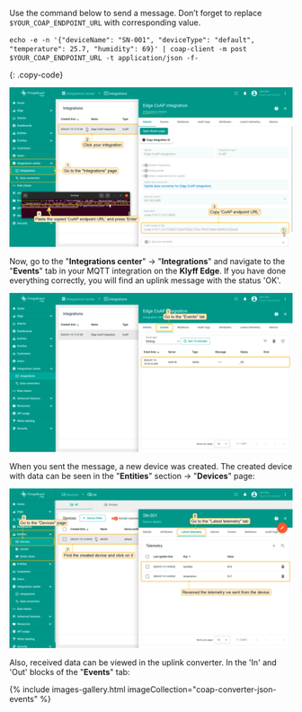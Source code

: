 Use the command below to send a message. Don’t forget to replace `$YOUR_COAP_ENDPOINT_URL` with corresponding value.

```shell
echo -e -n '{"deviceName": "SN-001", "deviceType": "default", "temperature": 25.7, "humidity": 69}' | coap-client -m post $YOUR_COAP_ENDPOINT_URL -t application/json -f-
```
{: .copy-code}

![image](/images/pe/edge/integrations/coap/terminal-coap-json-payload-1-edge.png)

Now, go to the "**Integrations center**" -> "**Integrations**" and navigate to the "**Events**" tab in your MQTT integration on the **Klyff Edge**. If you have done everything correctly, you will find an uplink message with the status 'OK'.

![image](/images/pe/edge/integrations/coap/integration-events-coap-1-edge.png)

When you sent the message, a new device was created. The created device with data can be seen in the "**Entities**" section -> "**Devices**" page:

![image](/images/pe/edge/integrations/coap/device-coap-1-edge.png)

Also, received data can be viewed in the uplink converter. In the 'In' and 'Out' blocks of the "**Events**" tab:

{% include images-gallery.html imageCollection="coap-converter-json-events" %}